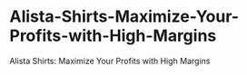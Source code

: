 # Alista-Shirts-Maximize-Your-Profits-with-High-Margins
Alista Shirts: Maximize Your Profits with High Margins
